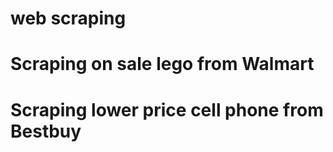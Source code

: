 # web scraping

# Scraping on sale  lego from Walmart


# Scraping lower price cell phone from Bestbuy


